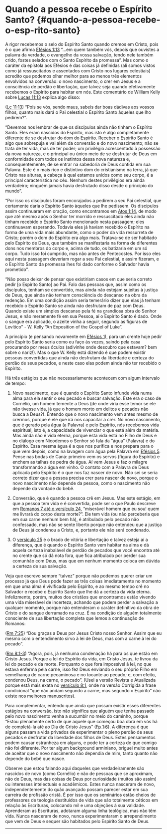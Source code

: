 # Quando a pessoa recebe o Espírito Santo? {#quando-a-pessoa-recebe-o-esp-rito-santo}

A rigor recebemos o selo do Espírito Santo quando cremos em Cristo, pois é o que afirma [Efésios 1:13](http://bibliaonline.com.br/acf/ef/1/16) “...em quem também vós, depois que ouvistes a palavra da verdade, o evangelho da vossa salvação, tendo nele também crido, fostes selados com o Santo Espírito da promessa”. Mas como o caráter da epístola aos Efésios é das coisas já definidas (ali somos vistos como já ressuscitados e assentados com Cristo nos lugares celestiais) acredito que podemos olhar melhor para ao menos três elementos envolvidos na conversão: o novo nascimento, o crer em Jesus e a consciência de perdão e libertação, que talvez seja quando efetivamente recebemos o Espírito para habitar em nós. Este comentário de William Kelly sobre [Lucas 11:13](http://bibliaonline.com.br/acf/lc/11/13) explica algo disso:

([Lc 11:13](http://bibliaonline.com.br/acf/lc/11/13)) “Pois se vós, sendo maus, sabeis dar boas dádivas aos vossos filhos, quanto mais dará o Pai celestial o Espírito Santo àqueles que lho pedirem?”.

“Devemos nos lembrar de que os discípulos ainda não tinham o Espírito Santo. Eles eram nascidos do Espírito, mas isto é algo completamente diferente de se desfrutar do dom do Espírito. Receber o Espírito Santo é algo que sobrepuja e vai além da conversão e do novo nascimento; não se trata de ter vida, mas de ter poder; um privilégio acrescentado à possessão da nova natureza, e o principal ou único meio de se desfrutar de Deus em conformidade com todos os instintos dessa nova natureza e, consequentemente, de se entrar na sabedoria de Deus contida em sua Palavra. Este é o mais rico e distintivo dom do cristianismo na terra, já que Cristo nas alturas, a cabeça à qual estamos unidos como seu corpo, é a principal característica no céu. Nenhum destes privilégios era ainda verdadeiro; ninguém jamais havia desfrutado disso desde o princípio do mundo”.

“Por isso os discípulos foram encorajados a pedirem a seu Pai celestial, que certamente daria o Espírito Santo àqueles que lhe pedissem. Os discípulos assim continuaram em oração, como encontramos em [Atos 1:14](http://bibliaonline.com.br/acf/atos/1/14), de modo que até mesmo após o Senhor ter morrido e ressuscitado eles ainda não tinham recebido o Espírito Santo mencionado nesta passagem; eles continuavam esperando. Todavia eles já haviam recebido o Espírito na forma de uma vida mais abundante, como o poder da vida ressurreta de Cristo; porém o dom do Espírito era algo mais. Tratava-se de ser habitado pelo Espírito de Deus, que também se manifestaria na forma de diferentes dons nos membros do corpo e, acima de tudo, os batizaria em um só corpo. Tudo isso foi cumprido, mas não antes de Pentecostes. Por isso eles aqui nesta passagem deveriam rogar a seu Pai celestial, e assim fizeram, e o Espírito Santo da promessa lhes foi dado conforme o Salvador havia prometido”.

“Não posso deixar de pensar que existiriam casos em que seria correto pedir [o Espírito Santo] ao Pai. Falo das pessoas que, assim como os discípulos, tenham se convertido, mas ainda não estejam sujeitas à justiça de Deus, que ainda não tenham consciência do descanso na obra da redenção. Em uma condição assim seria temerário dizer que elas já tenham recebido o Espírito Santo se ainda não desfrutam de paz com Deus. Quando existe um simples descanso pela fé na grandiosa obra do Senhor Jesus, e não meramente fé em sua Pessoa, aí o Espírito Santo é dado. Onde o sangue era aplicado, o azeite vinha a seguir, segundo as figuras de Levítico” - W. Kelly “An Exposition of the Gospel of Luke”.

A princípio (e pensando novamente em [Efésios 1](http://bibliaonline.com.br/acf/ef/1)), para um crente hoje pedir pelo Espírito Santo seria como eu faço às vezes, saindo pela casa procurando por meus óculos (adivinhe onde descubro que estavam? bem sobre o nariz!). Mas o que W. Kelly está dizendo é que podem existir pessoas convertidas que ainda não desfrutam da liberdade e certeza do perdão de seus pecados, e neste caso elas podem ainda não ter recebido o Espírito.

Há três estágios que não necessariamente acontecem com algum intervalo de tempo:

1.  Novo nascimento, que é quando o Espírito Santo infunde vida numa alma para ela sentir o seu pecado e buscar salvação. Este era o caso de Cornélio, um homem temente a Deus (de onde viria esse temor se ele não tivesse vida, já que o homem morto em delitos e pecados não busca a Deus?). Entendo que o novo nascimento vem antes mesmo de crermos, porque é ele que irá nos capacitar a crer. No novo nascimento, que é gerado pela água (a Palavra) e pelo Espírito, nós recebemos vida espiritual, isto é, a capacidade de vivenciar o que está além da matéria. Mas ainda não é vida eterna, porque esta vida está no Filho de Deus e no diálogo com Nicodemos o Senhor só fala da “água” (Palavra) e do Espírito. Essa mesma água é a que nos purifica e nos prepara para o que vem depois, como na lavagem com água pela Palavra em [Efésios 5](http://bibliaonline.com.br/acf/ef/5). Pense nas bodas de Caná: primeiro vem os servos (figura do Espírito) e enchem as talhas de pedra de água. Aí vem Jesus e faz o milagre transformando a água em vinho. O contato com a Palavra de Deus aplicada pelo Espírito é o que nos faz nascer de novo. Não sei se seria correto dizer que a pessoa precisa crer para nascer de novo, porque o novo nascimento não depende da pessoa, como o nascimento não depende da vontade do bebê.

2.  Conversão, que é quando a pessoa crê em Jesus. Mas este estágio, em que a pessoa tem vida e é convertida, pode ser o que Paulo descreve em [Romanos 7 até o versículo 24](http://bibliaonline.com.br/acf/rm/7/1-24), “miserável homem que eu sou! quem me livrará do corpo desta morte?”. Ele tem vida (ou não perceberia que em sua carne nenhum bem há), é atribulado pelo pecado não confessado, mas não se sente liberto porque não entendeu que a justiça de Deus já condenou a Cristo, e, portanto ele não será condenado.

3.  O [versículo 25](http://bibliaonline.com.br/acf/rm/7/25) é o brado de vitória e libertação e talvez esteja aí a diferença, que é quando o Espírito Santo vem habitar na alma e dá aquela certeza inabalável de perdão de pecados que você encontra até no crente que só dá nota fora, que fica atribulado por perder sua comunhão com Deus, mas que em nenhum momento coloca em dúvida a certeza de sua salvação.

Veja que escrevo sempre “talvez” porque não podemos querer criar um processo já que Deus pode fazer as três coisas imediatamente no momento em que uma alma é vivificada pelo Espírito, e ao mesmo tempo crê no Salvador e recebe o Espírito Santo que lhe dá a certeza da vida eterna. Infelizmente, porém, muitos dos cristãos que encontramos estão vivendo uma vida miserável de incerteza, achando que podem perder a salvação a qualquer momento, porque não entenderam o caráter definitivo da obra de Cristo e do sangue derramado na cruz. É na condição de alguém totalmente consciente de sua libertação completa que lemos a continuação de Romanos:

([Rm 7:25](http://bibliaonline.com.br/acf/rm/7/25)) “Dou graças a Deus por Jesus Cristo nosso Senhor. Assim que eu mesmo com o entendimento sirvo à lei de Deus, mas com a carne à lei do pecado”.

([Rm 8:1-3](http://bibliaonline.com.br/acf/rm/8/1-3)) “Agora, pois, já nenhuma condenação há para os que estão em Cristo Jesus. Porque a lei do Espírito da vida, em Cristo Jesus, te livrou da lei do pecado e da morte. Porquanto o que fora impossível à lei, no que estava enferma pela carne, isso fez Deus enviando o seu próprio Filho em semelhança de carne pecaminosa e no tocante ao pecado; e, com efeito, condenou Deus, na carne, o pecado”. (Usei a versão Revista e Atualizada porque está mais exata no [versículo 8:1](http://bibliaonline.com.br/acf/rm/8/1), onde na versão Corrigida a frase condicional “que não andam segundo a carne, mas segundo o Espírito” não existe nos melhores manuscritos).

Para complementar, entendo que ainda que possam existir esses diferentes estágios na conversão, isto não significa que alguém que tenha passado pelo novo nascimento venha a sucumbir no meio do caminho, porque “Estou plenamente certo de que aquele que começou boa obra em vós há de completá-la até ao Dia de Cristo Jesus” ([Fp 1:6](http://bibliaonline.com.br/acf/fp/1/6)). A diferença é que alguns passam a vida privados de experimentar o pleno perdão de seus pecados e desfrutar da liberdade dos filhos de Deus. Estes pensamentos podem causar estranheza em alguns, e pode ter a certeza de que comigo não foi diferente. Por ter algum background arminiano, briguei muito antes de aceitar que o novo nascimento não dependia de mim, tanto quanto não depende do bebê que nasce.

Observe que estou falando aqui daqueles que verdadeiramente são nascidos de novo (como Cornélio) e não de pessoas que se aproximam, não de Deus, mas das coisas de Deus por curiosidade (muitos são assim) ou interesses intelectuais e acadêmicos. Estes nunca nasceram de novo, independentemente do quão avançado possam parecer estar em sua carreira de profissão cristã. É por isso que os seminários estão cheios de professores de teologia destituídos de vida que são totalmente céticos em relação às Escrituras, colocando mil e uma objeções à sua validade. Aprenderam as Escrituras, adotaram alguma linha teológica, mas não têm vida. Nunca nasceram de novo, nunca experimentaram o arrependimento que vem de Deus e sequer são habitados pelo Espírito Santo de Deus.

*****